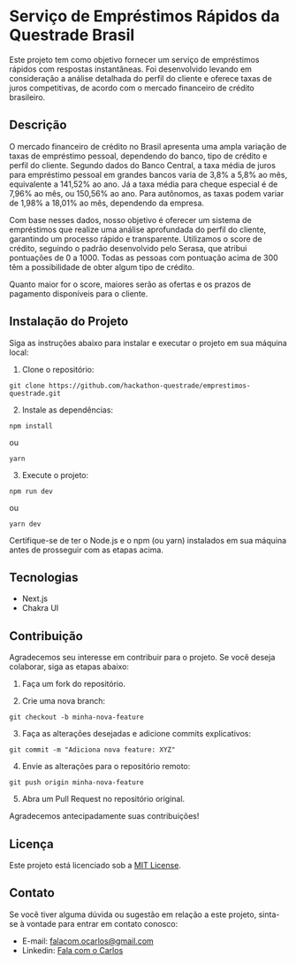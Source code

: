 # Serviço de Empréstimos Rápidos da Questrade Brasil

Este projeto tem como objetivo fornecer um serviço de empréstimos rápidos com respostas instantâneas. Foi desenvolvido levando em consideração a análise detalhada do perfil do cliente e oferece taxas de juros competitivas, de acordo com o mercado financeiro de crédito brasileiro.

## Descrição

O mercado financeiro de crédito no Brasil apresenta uma ampla variação de taxas de empréstimo pessoal, dependendo do banco, tipo de crédito e perfil do cliente. Segundo dados do Banco Central, a taxa média de juros para empréstimo pessoal em grandes bancos varia de 3,8% a 5,8% ao mês, equivalente a 141,52% ao ano. Já a taxa média para cheque especial é de 7,96% ao mês, ou 150,56% ao ano. Para autônomos, as taxas podem variar de 1,98% a 18,01% ao mês, dependendo da empresa.

Com base nesses dados, nosso objetivo é oferecer um sistema de empréstimos que realize uma análise aprofundada do perfil do cliente, garantindo um processo rápido e transparente. Utilizamos o score de crédito, seguindo o padrão desenvolvido pelo Serasa, que atribui pontuações de 0 a 1000. Todas as pessoas com pontuação acima de 300 têm a possibilidade de obter algum tipo de crédito.

Quanto maior for o score, maiores serão as ofertas e os prazos de pagamento disponíveis para o cliente.

## Instalação do Projeto

Siga as instruções abaixo para instalar e executar o projeto em sua máquina local:

1. Clone o repositório:

```shell
git clone https://github.com/hackathon-questrade/emprestimos-questrade.git
```

2. Instale as dependências:

```shell
npm install
```
ou
```shell
yarn
```

3. Execute o projeto:

```shell
npm run dev
```
ou
```shell
yarn dev
```

Certifique-se de ter o Node.js e o npm (ou yarn) instalados em sua máquina antes de prosseguir com as etapas acima.

## Tecnologias

- Next.js
- Chakra UI

## Contribuição

Agradecemos seu interesse em contribuir para o projeto. Se você deseja colaborar, siga as etapas abaixo:

1. Faça um fork do repositório.

2. Crie uma nova branch:

```shell
git checkout -b minha-nova-feature
```

3. Faça as alterações desejadas e adicione commits explicativos:

```shell
git commit -m "Adiciona nova feature: XYZ"
```

4. Envie as alterações para o repositório remoto:

```shell
git push origin minha-nova-feature
```

5. Abra um Pull Request no repositório original.

Agradecemos antecipadamente suas contribuições!

## Licença

Este projeto está licenciado sob a [MIT License](https://opensource.org/licenses/MIT).

## Contato

Se você tiver alguma dúvida ou sugestão em relação a este projeto, sinta-se à vontade para entrar em contato conosco:

- E-mail: falacom.ocarlos@gmail.com
- Linkedin: [Fala com o Carlos](https://www.linkedin.com/in/carloshenriquerp/)

